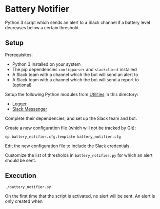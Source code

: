 # Battery Notifier

Python 3 script which sends an alert to a Slack channel if a battery level decreases below a certain threshold.

## Setup

Prerequisites:
* Python 3 installed on your system
* The pip dependencies `configparser` and `slackclient` installed
* A Slack team with a channel which the bot will send an alert to
* A Slack team with a channel which the bot will send a report to (optional)

Setup the following Python modules from [Utilities](https://github.com/jleung51/utilities) in this directory:

* [Logger](https://github.com/jleung51/utilities/tree/master/python_modules/logger)
* [Slack Messenger](https://github.com/jleung51/utilities/tree/master/python_modules/slack_messenger)

Complete their dependencies, and set up the Slack team and bot.

Create a new configuration file (which will not be tracked by Git):
```
cp battery_notifier.cfg.template battery_notifier.cfg
```

Edit the new configuration file to include the Slack credentials.

Customize the list of thresholds in `battery_notifier.py` for which an alert should be sent.

## Execution

```
./battery_notifier.py
```

On the first time that the script is activated, no alert will be sent. An alert is only created when
